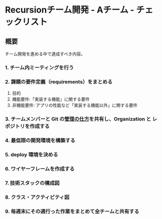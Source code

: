 # Recursionチーム開発 - Aチーム - チェックリスト

## 概要
チーム開発を進める中で達成すべき内容。

### 1. チーム内ミーティングを行う

### 2. 課題の要件定義（requirements）をまとめる
1. 目的
2. 機能要件:「実装する機能」に関する要件
3. 非機能要件: アプリの性能など「実装する機能以外」に関する要件

### 3. チームメンバーと Git の[管理の仕方](https://github.com/recursion-team-v/team-v-devlog/blob/main/github_tutorial.md)を共有し、Organization と レポジトリを作成する

### 4. 最低限の開発環境を構築する

### 5. deploy 環境を決める

### 6. ワイヤーフレームを作成する

### 7. 技術スタックの構成図

### 8. クラス・アクティビティ図

### 9. 毎週末にその週行った作業をまとめて全チームと共有する
